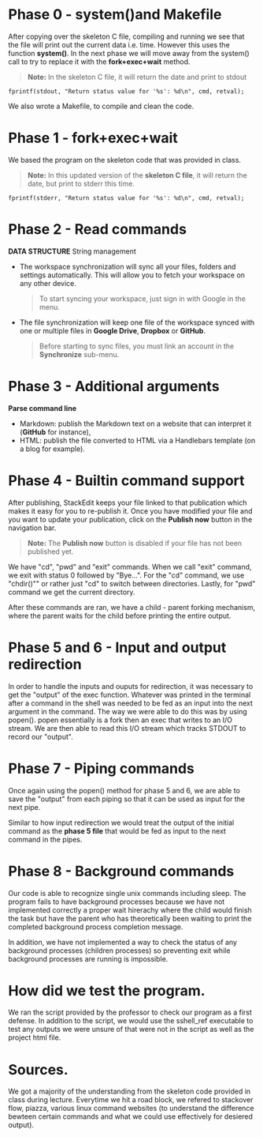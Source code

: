 # Phase 0 - system()and Makefile

After copying over the skeleton C file, compiling and running we see that the file will print out the current data i.e. time. However this uses the function **system()**. In the next phase we will move away from the system() call to try to replace it with the **fork+exec+wait** method.

> **Note:** In the skeleton C file, it will return the date and print to stdout
> 
```
fprintf(stdout, "Return status value for '%s': %d\n", cmd, retval);
```

We also wrote a Makefile, to compile and clean the code. 

# Phase 1 - fork+exec+wait

We based the program on the skeleton code that was provided in class. 

> **Note:** In this updated version of the **skeleton C file**, it will return the date, but print to stderr this time.
```
fprintf(stderr, "Return status value for '%s': %d\n", cmd, retval);
```
# Phase 2 - Read commands 

**DATA STRUCTURE** String management

- The workspace synchronization will sync all your files, folders and settings automatically. This will allow you to fetch your workspace on any other device.
	> To start syncing your workspace, just sign in with Google in the menu.

- The file synchronization will keep one file of the workspace synced with one or multiple files in **Google Drive**, **Dropbox** or **GitHub**.
	> Before starting to sync files, you must link an account in the **Synchronize** sub-menu.


# Phase 3 - Additional arguments

**Parse command line**

- Markdown: publish the Markdown text on a website that can interpret it (**GitHub** for instance),
- HTML: publish the file converted to HTML via a Handlebars template (on a blog for example).

# Phase 4 - Builtin command support

After publishing, StackEdit keeps your file linked to that publication which makes it easy for you to re-publish it. Once you have modified your file and you want to update your publication, click on the **Publish now** button in the navigation bar.

> **Note:** The **Publish now** button is disabled if your file has not been published yet.
> 

We have "cd", "pwd" and "exit" commands. When we call "exit" command, we exit with status 0 followed by "Bye...". For the "cd" command, we use "chdir()"" or rather just "cd" to switch between directories. Lastly, for "pwd" command we get the current directory. 

After these commands are ran, we have a child - parent forking mechanism, where the parent waits for the child before printing the entire output. 



# Phase 5 and 6 - Input and output redirection
In order to handle the inputs and ouputs for redirection, it was necessary to get the "output" of the exec function. Whatever was printed in the terminal after a command in the shell was needed to be fed as an input into the next argument in the command. The way we were able to do this was by using popen(). popen essentially is a fork then an exec that writes to an I/O stream. We are then able to read this I/O stream which tracks STDOUT to record our "output". 



# Phase 7 - Piping commands
Once again using the popen() method for phase 5 and 6, we are able to save the "output" from each piping so that it can be used as input for the next pipe. 

Similar to how input redirection we would treat the output of the initial command as the **phase 5 file** that would be fed as input to the next command in the pipes. 



# Phase 8 - Background commands
Our code is able to recognize single unix commands including sleep. The program fails to have background processes because we have not implemented correctly a proper wait hirerachy where the child would finish the task but have the parent who has theoretically been waiting to print the completed background process completion message. 

In addition, we have not implemented a way to check the status of any background processes (children processes) so preventing exit while background processes are running is impossible.

# How did we test the program.  

We ran the script provided by the professor to check our program as a first defense. In addition to the script, we would use the sshell_ref executable to test any outputs we were unsure of that were not in the script as well as the project html file.  

# Sources. 

We got a majority of the understanding from the skeleton code provided in class during lecture. Everytime we hit a road block, we refered to stackover flow, piazza, various linux command websites (to understand the difference bewteen certain commands and what we could use effectively for desiered output).   